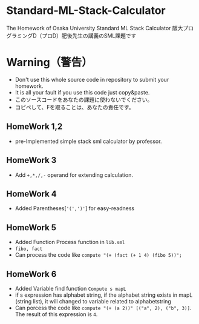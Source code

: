 # Standard-ML-Stack-Calculator
The Homework of Osaka University Standard ML Stack Calculator
阪大プログラミングD（プロD）肥後先生の講義のSML課題です

# Warning（警告）
* Don't use this whole source code in repository to submit your homework.
* It is all your fault if you use this code just copy&paste.
* このソースコードをあなたの課題に使わないでください。
* コピペして、Fを取ることは、あなたの責任です。

## HomeWork 1,2
* pre-Implemented simple stack sml calculator by professor.

## HomeWork 3
* Add `+,*,/,-` operand for extending calculation.

## HomeWork 4
* Added Parentheses[`'(',')'`] for easy-readness

## HomeWork 5
* Added Function Process function in `lib.sml` 
* `fibo, fact` 
* Can process the code like `compute "(+ (fact (+ 1 4) (fibo 5))";`

## HomeWork 6
* Added Variable find function `Compute s mapL`
* if s expression has alphabet string, if the alphabet string exists in mapL (string list), it will changed to variable related to alphabetstring
* Can porcess the code like `compute "(+ (a 2))" [("a", 2), ("b", 3)]`. The result of this expression is `4`.

